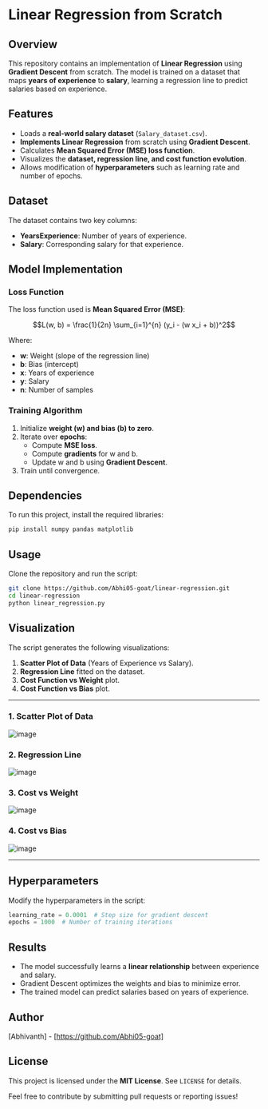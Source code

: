 # Linear Regression from Scratch

## Overview

This repository contains an implementation of **Linear Regression** using **Gradient Descent** from scratch. The model is trained on a dataset that maps **years of experience** to **salary**, learning a regression line to predict salaries based on experience.

## Features

- Loads a **real-world salary dataset** (`Salary_dataset.csv`).
- **Implements Linear Regression** from scratch using **Gradient Descent**.
- Calculates **Mean Squared Error (MSE) loss function**.
- Visualizes the **dataset, regression line, and cost function evolution**.
- Allows modification of **hyperparameters** such as learning rate and number of epochs.

## Dataset

The dataset contains two key columns:
- **YearsExperience**: Number of years of experience.
- **Salary**: Corresponding salary for that experience.

## Model Implementation

### Loss Function
The loss function used is **Mean Squared Error (MSE)**:
```math
L(w, b) = \frac{1}{2n} \sum_{i=1}^{n} (y_i - (w x_i + b))^2
```
Where:
- **w**: Weight (slope of the regression line)
- **b**: Bias (intercept)
- **x**: Years of experience
- **y**: Salary
- **n**: Number of samples

### Training Algorithm
1. Initialize **weight (w) and bias (b) to zero**.
2. Iterate over **epochs**:
   - Compute **MSE loss**.
   - Compute **gradients** for w and b.
   - Update w and b using **Gradient Descent**.
3. Train until convergence.

## Dependencies
To run this project, install the required libraries:
```bash
pip install numpy pandas matplotlib
```

## Usage
Clone the repository and run the script:
```bash
git clone https://github.com/Abhi05-goat/linear-regression.git
cd linear-regression
python linear_regression.py
```

## Visualization
The script generates the following visualizations:
1. **Scatter Plot of Data** (Years of Experience vs Salary).
2. **Regression Line** fitted on the dataset.
3. **Cost Function vs Weight** plot.
4. **Cost Function vs Bias** plot.

---

### 1. Scatter Plot of Data
![image](https://github.com/user-attachments/assets/e1ee5071-6432-4ead-b8ba-70813193328c)

### 2. Regression Line
![image](https://github.com/user-attachments/assets/b228eb15-7ef2-4c10-9de6-9a5811f5f07e)

### 3. Cost vs Weight
![image](https://github.com/user-attachments/assets/55a1c2b5-7ee6-4491-87e8-902a9b9e5ba0)

### 4. Cost vs Bias
![image](https://github.com/user-attachments/assets/8ba2b8aa-cebd-4d72-90b8-330303933f07)

---

## Hyperparameters
Modify the hyperparameters in the script:
```python
learning_rate = 0.0001  # Step size for gradient descent
epochs = 1000  # Number of training iterations
```

## Results
- The model successfully learns a **linear relationship** between experience and salary.
- Gradient Descent optimizes the weights and bias to minimize error.
- The trained model can predict salaries based on years of experience.

## Author
[Abhivanth] - [https://github.com/Abhi05-goat]

## License
This project is licensed under the **MIT License**. See `LICENSE` for details.

Feel free to contribute by submitting pull requests or reporting issues!

